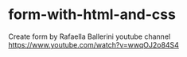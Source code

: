 # form-with-html-and-css
Create form by Rafaella Ballerini youtube channel https://www.youtube.com/watch?v=wwqOJ2o84S4
